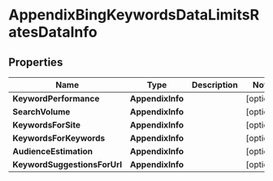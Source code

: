 # AppendixBingKeywordsDataLimitsRatesDataInfo


## Properties

| Name | Type | Description | Notes |
|------------ | ------------- | ------------- | -------------|
**KeywordPerformance** | **AppendixInfo** |  |[optional]|
**SearchVolume** | **AppendixInfo** |  |[optional]|
**KeywordsForSite** | **AppendixInfo** |  |[optional]|
**KeywordsForKeywords** | **AppendixInfo** |  |[optional]|
**AudienceEstimation** | **AppendixInfo** |  |[optional]|
**KeywordSuggestionsForUrl** | **AppendixInfo** |  |[optional]|